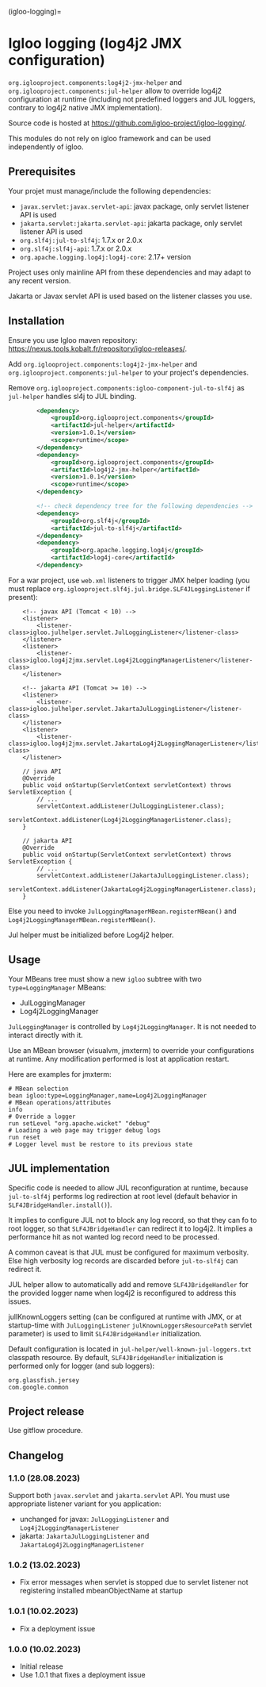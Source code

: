 (igloo-logging)=

# Igloo logging (log4j2 JMX configuration)

`org.iglooproject.components:log4j2-jmx-helper` and `org.iglooproject.components:jul-helper` allow
to override log4j2 configuration at runtime (including not predefined loggers and JUL loggers,
contrary to log4j2 native JMX implementation).

Source code is hosted at https://github.com/igloo-project/igloo-logging/.

This modules do not rely on igloo framework and can be used independently of igloo.

## Prerequisites

Your projet must manage/include the following dependencies:

* `javax.servlet:javax.servlet-api`: javax package, only servlet listener API is used
* `jakarta.servlet:jakarta.servlet-api`: jakarta package, only servlet listener API is used
* `org.slf4j:jul-to-slf4j`: 1.7.x or 2.0.x
* `org.slf4j:slf4j-api`: 1.7.x or 2.0.x
* `org.apache.logging.log4j:log4j-core`: 2.17+ version

Project uses only mainline API from these dependencies and may adapt to any recent version.

Jakarta or Javax servlet API is used based on the listener classes you use.

## Installation

Ensure you use Igloo maven repository: https://nexus.tools.kobalt.fr/repository/igloo-releases/.

Add `org.iglooproject.components:log4j2-jmx-helper` and `org.iglooproject.components:jul-helper`
to your project's dependencies.

Remove `org.iglooproject.components:igloo-component-jul-to-slf4j` as `jul-helper` handles
sl4j to JUL binding.

```xml
		<dependency>
			<groupId>org.iglooproject.components</groupId>
			<artifactId>jul-helper</artifactId>
			<version>1.0.1</version>
			<scope>runtime</scope>
		</dependency>
		<dependency>
			<groupId>org.iglooproject.components</groupId>
			<artifactId>log4j2-jmx-helper</artifactId>
			<version>1.0.1</version>
			<scope>runtime</scope>
		</dependency>

		<!-- check dependency tree for the following dependencies -->
		<dependency>
			<groupId>org.slf4j</groupId>
			<artifactId>jul-to-slf4j</artifactId>
		</dependency>
		<dependency>
			<groupId>org.apache.logging.log4j</groupId>
			<artifactId>log4j-core</artifactId>
		</dependency>
```

For a war project, use `web.xml` listeners to trigger JMX helper loading (you must replace
`org.iglooproject.slf4j.jul.bridge.SLF4JLoggingListener` if present):

```
	<!-- javax API (Tomcat < 10) -->
	<listener>
		<listener-class>igloo.julhelper.servlet.JulLoggingListener</listener-class>
	</listener>
 	<listener>
		<listener-class>igloo.log4j2jmx.servlet.Log4j2LoggingManagerListener</listener-class>
	</listener>

	<!-- jakarta API (Tomcat >= 10) -->
	<listener>
		<listener-class>igloo.julhelper.servlet.JakartaJulLoggingListener</listener-class>
	</listener>
 	<listener>
		<listener-class>igloo.log4j2jmx.servlet.JakartaLog4j2LoggingManagerListener</listener-class>
	</listener>
```

```
	// java API
	@Override
	public void onStartup(ServletContext servletContext) throws ServletException {
		// ...
		servletContext.addListener(JulLoggingListener.class);
		servletContext.addListener(Log4j2LoggingManagerListener.class);
	}

	// jakarta API
	@Override
	public void onStartup(ServletContext servletContext) throws ServletException {
		// ...
		servletContext.addListener(JakartaJulLoggingListener.class);
		servletContext.addListener(JakartaLog4j2LoggingManagerListener.class);
	}
```

Else you need to invoke `JulLoggingManagerMBean.registerMBean()` and
`Log4j2LoggingManagerMBean.registerMBean()`.

Jul helper must be initialized before Log4j2 helper.

## Usage

Your MBeans tree must show a new `igloo` subtree with two `type=LoggingManager` MBeans:

* JulLoggingManager
* Log4j2LoggingManager

`JulLoggingManager` is controlled by `Log4j2LoggingManager`. It is not needed to interact
directly with it.

Use an MBean browser (visualvm, jmxterm) to override your configurations at runtime. Any
modification performed is lost at application restart.

Here are examples for jmxterm:

```
# MBean selection
bean igloo:type=LoggingManager,name=Log4j2LoggingManager
# MBean operations/attributes
info
# Override a logger
run setLevel "org.apache.wicket" "debug"
# Loading a web page may trigger debug logs
run reset
# Logger level must be restore to its previous state
```

## JUL implementation

Specific code is needed to allow JUL reconfiguration at runtime, because `jul-to-slf4j`
performs log redirection at root level (default behavior in `SLF4JBridgeHandler.install()`).

It implies to configure JUL not to block any log record, so that they can fo to root logger,
so that `SLF4JBridgeHandler` can redirect it to log4j2. It implies a performance hit as
not wanted log record need to be processed.

A common caveat is that JUL must be configured for maximum verbosity. Else high verbosity
log records are discarded before `jul-to-slf4j` can redirect it.

JUL helper allow to automatically add and remove `SLF4JBridgeHandler` for the provided
logger name when log4j2 is reconfigured to address this issues.

jullKnownLoggers setting (can be configured at runtime with JMX, or at startup-time
with `JulLoggingListener` `julKnownLoggersResourcePath` servlet parameter) is used
to limit `SLF4JBridgeHandler` initialization.

Default configuration is located in `jul-helper/well-known-jul-loggers.txt` classpath
resource. By default, `SLF4JBridgeHandler` initialization is performed only for
logger (and sub loggers):

```
org.glassfish.jersey
com.google.common
```

## Project release

Use gitflow procedure.

## Changelog

### 1.1.0 (28.08.2023)

Support both `javax.servlet` and `jakarta.servlet` API. You must use appropriate listener
variant for you application:

* unchanged for javax: `JulLoggingListener` and `Log4j2LoggingManagerListener`
* jakarta: `JakartaJulLoggingListener` and `JakartaLog4j2LoggingManagerListener`

### 1.0.2 (13.02.2023)

* Fix error messages when servlet is stopped due to servlet listener not registering
  installed mbeanObjectName at startup

### 1.0.1 (10.02.2023)

* Fix a deployment issue

### 1.0.0 (10.02.2023)

* Initial release
* Use 1.0.1 that fixes a deployment issue

